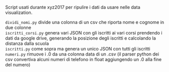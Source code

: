 Script usati durante xyz2017 per ripulire i dati da usare nelle data visualization.  
  
`dividi_nomi.py` divide una colonna di un csv che riporta nome e cognome in due colonne  
`iscritti_corsi.py` genera vari JSON con gli iscritti ai vari corsi prendendo i dati da google drive, generando la posizione degli iscritti e calcolando la distanza dalla scuola  
`iscritti.py` come sopra ma genera un unico JSON con tutti gli iscritti  
`numeri.py` rimuove i .0 da una colonna data di un .csv (il parser python dei csv convertiva alcuni numeri di telefono in float aggiungendo un .0 alla fine del numero)   
